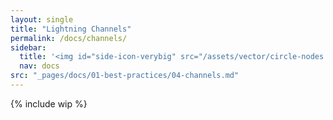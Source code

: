```yaml
---
layout: single
title: "Lightning Channels"
permalink: /docs/channels/
sidebar:
  title: '<img id="side-icon-verybig" src="/assets/vector/circle-nodes.svg"/>Lightning Channels'
  nav: docs
src: "_pages/docs/01-best-practices/04-channels.md"
---
```


<!-- TODO: Should you open a channel to RoboSats node? Depends. Establish the 3 cases: 1) as a seller (good idea, cheap and reliable, but they might get closed eventually if unsused), 2) as a buyer (it does not matter, buyers do not pay routing fees. Privacy is the same) 3) as a routing node (Woah, super useful! Yet we cannot guarantee robosats will be a good routing partner: 1) locked many small HTLCs for long periods 2) has high fees 3) yet, it does generate lot of legit movement of Sats, and double routing the same order is possible. 4) sats will always be on your side, and that's ok! By desing it is how liquidity is the most useful!) -->

{% include wip %}